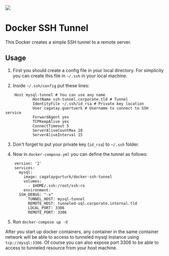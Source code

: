 [![](https://images.microbadger.com/badges/image/cagataygurturk/docker-ssh-tunnel.svg)](https://microbadger.com/images/cagataygurturk/docker-ssh-tunnel)

# Docker SSH Tunnel

This Docker creates a simple SSH tunnel to a remote server.

## Usage

1. First you should create a config file in your local directory. For simplicity you can create this file in `~/.ssh` in your local machine.

2. Inside `~/.ssh/config` put these lines:

```
    Host mysql-tunnel # You can use any name
            HostName ssh-tunnel.corporate.tld # Tunnel 
            IdentityFile ~/.ssh/id_rsa # Private key location
            User cagatay.guertuerk # Username to connect to SSH service
            ForwardAgent yes
            TCPKeepAlive yes
            ConnectTimeout 5
            ServerAliveCountMax 10
            ServerAliveInterval 15
```

3. Don't forget to put your private key (`id_rsa`) to `~/.ssh` folder.

4. Now in `docker-compose.yml` you can define the tunnel as follows:

```
    version: '2'
    services:
      mysql:
        image: cagataygurturk/docker-ssh-tunnel
        volumes:
          - $HOME/.ssh:/root/ssh:ro
        environment:
	  SSH_DEBUG: "-v"
          TUNNEL_HOST: mysql-tunnel
          REMOTE_HOST: tunneled-sql.corporate.internal.tld
          LOCAL_PORT: 3306
          REMOTE_PORT: 3306
```

5. Run `docker-compose up -d`

After you start up docker containers, any container in the same container network will be able to access to tunneled mysql instance using ```tcp://mysql:3306```. Of course you can also expose port 3306 to be able to access to tunneled resource from your host machine.
